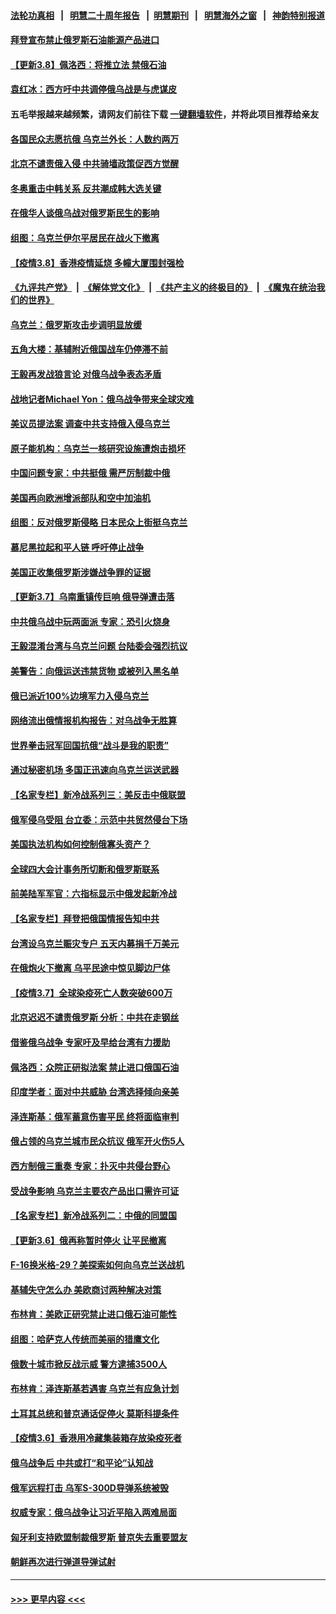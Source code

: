 #### [法轮功真相](https://github.com/gfw-breaker/truth/blob/master/README.md?t=0) &nbsp;&nbsp;|&nbsp;&nbsp; [明慧二十周年报告](https://github.com/gfw-breaker/mh-reports/blob/master/README.md?t=0) &nbsp;&nbsp;|&nbsp;&nbsp;[明慧期刊](https://github.com/gfw-breaker/mh-qikan) &nbsp;&nbsp;|&nbsp;&nbsp; [明慧海外之窗](https://github.com/gfw-breaker/mh-news/blob/master/README.md?t=0) &nbsp;&nbsp;|&nbsp;&nbsp; [神韵特别报道](https://github.com/gfw-breaker/mh-news/blob/master/shenyun.md?t=0)
#### [拜登宣布禁止俄罗斯石油能源产品进口](../pages/nsc418/n13631195.md?t=03090250) 
#### [【更新3.8】佩洛西：将推立法 禁俄石油](../pages/nsc418/n13630643.md?t=03090250) 
#### [袁红冰：西方吁中共调停俄乌战是与虎谋皮](../pages/nsc418/n13630605.md?t=03090250) 
#### 五毛举报越来越频繁，请网友们前往下载 [一键翻墙软件](https://github.com/gfw-breaker/ssr-accounts)，并将此项目推荐给亲友
#### [各国民众志愿抗俄 乌克兰外长：人数约两万](../pages/nsc418/n13630594.md?t=03090250) 
#### [北京不谴责俄入侵 中共骑墙政策促西方觉醒](../pages/nsc418/n13630513.md?t=03090250) 
#### [冬奥重击中韩关系 反共潮成韩大选关键](../pages/nsc418/n13630921.md?t=03090250) 
#### [在俄华人谈俄乌战对俄罗斯民生的影响](../pages/nsc418/n13630493.md?t=03090250) 
#### [组图：乌克兰伊尔平居民在战火下撤离](../pages/nsc418/n13630446.md?t=03090250) 
#### [【疫情3.8】香港疫情延烧 多幢大厦围封强检](../pages/nsc418/n13630167.md?t=03090250) 
#### [《九评共产党》](https://github.com/begood0513/9ping.md/blob/master/README.md) &nbsp;|&nbsp; [《解体党文化》](../../../../jtdwh.md/blob/master/README.md)  &nbsp;|&nbsp; [《共产主义的终极目的》](../../../../gczydzjmd.md/blob/master/README.md) &nbsp;|&nbsp; [《魔鬼在统治我们的世界》](../../../../mgztzwmdsj.md/blob/master/README.md) 
#### [乌克兰：俄罗斯攻击步调明显放缓](../pages/nsc418/n13630283.md?t=03090250) 
#### [五角大楼：基辅附近俄国战车仍停滞不前](../pages/nsc418/n13630080.md?t=03090250) 
#### [王毅再发战狼言论 对俄乌战争表态矛盾](../pages/nsc418/n13629314.md?t=03090250) 
#### [战地记者Michael Yon：俄乌战争带来全球灾难](../pages/nsc418/n13629649.md?t=03090250) 
#### [美议员提法案 调查中共支持俄入侵乌克兰](../pages/nsc418/n13629892.md?t=03090250) 
#### [原子能机构：乌克兰一核研究设施遭炮击损坏](../pages/nsc418/n13629706.md?t=03090250) 
#### [中国问题专家：中共挺俄 需严厉制裁中俄](../pages/nsc418/n13629026.md?t=03090250) 
#### [美国再向欧洲增派部队和空中加油机](../pages/nsc418/n13629411.md?t=03090250) 
#### [组图：反对俄罗斯侵略 日本民众上街挺乌克兰](../pages/nsc418/n13628147.md?t=03090250) 
#### [慕尼黑拉起和平人链 呼吁停止战争](../pages/nsc418/n13629372.md?t=03090250) 
#### [美国正收集俄罗斯涉嫌战争罪的证据](../pages/nsc418/n13629441.md?t=03090250) 
#### [【更新3.7】乌南重镇传巨响 俄导弹遭击落](../pages/nsc418/n13628391.md?t=03090250) 
#### [中共俄乌战中玩两面派 专家：恐引火烧身](../pages/nsc418/n13628914.md?t=03090250) 
#### [王毅混淆台湾与乌克兰问题 台陆委会强烈抗议](../pages/nsc418/n13629207.md?t=03090250) 
#### [美警告：向俄运送违禁货物 或被列入黑名单](../pages/nsc418/n13629164.md?t=03090250) 
#### [俄已派近100%边境军力入侵乌克兰](../pages/nsc418/n13629185.md?t=03090250) 
#### [网络流出俄情报机构报告：对乌战争无胜算](../pages/nsc418/n13629038.md?t=03090250) 
#### [世界拳击冠军回国抗俄“战斗是我的职责”](../pages/nsc418/n13628889.md?t=03090250) 
#### [通过秘密机场 多国正迅速向乌克兰运送武器](../pages/nsc418/n13628774.md?t=03090250) 
#### [【名家专栏】新冷战系列三：美反击中俄联盟](../pages/nsc418/n13628606.md?t=03090250) 
#### [俄军侵乌受阻 台立委：示范中共贸然侵台下场](../pages/nsc418/n13628465.md?t=03090250) 
#### [美国执法机构如何控制俄寡头资产？](../pages/nsc418/n13629045.md?t=03090250) 
#### [全球四大会计事务所切断和俄罗斯联系](../pages/nsc418/n13628963.md?t=03090250) 
#### [前美陆军军官：六指标显示中俄发起新冷战](../pages/nsc418/n13629024.md?t=03090250) 
#### [【名家专栏】拜登把俄国情报告知中共](../pages/nsc418/n13628615.md?t=03090250) 
#### [台湾设乌克兰赈灾专户 五天内募捐千万美元](../pages/nsc418/n13627982.md?t=03090250) 
#### [在俄炮火下撤离 乌平民途中惊见脚边尸体](../pages/nsc418/n13628556.md?t=03090250) 
#### [【疫情3.7】全球染疫死亡人数突破600万](../pages/nsc418/n13628385.md?t=03090250) 
#### [北京迟迟不谴责俄罗斯 分析：中共在走钢丝](../pages/nsc418/n13627188.md?t=03090250) 
#### [借鉴俄乌战争 专家吁及早给台湾有力援助](../pages/nsc418/n13627986.md?t=03090250) 
#### [佩洛西：众院正研拟法案 禁止进口俄国石油](../pages/nsc418/n13627489.md?t=03090250) 
#### [印度学者：面对中共威胁 台湾选择倾向亲美](../pages/nsc418/n13627197.md?t=03090250) 
#### [泽连斯基：俄军蓄意伤害平民 终将面临审判](../pages/nsc418/n13627097.md?t=03090250) 
#### [俄占领的乌克兰城市民众抗议 俄军开火伤5人](../pages/nsc418/n13626821.md?t=03090250) 
#### [西方制俄三重奏 专家：扑灭中共侵台野心](../pages/nsc418/n13625464.md?t=03090250) 
#### [受战争影响 乌克兰主要农产品出口需许可证](../pages/nsc418/n13626513.md?t=03090250) 
#### [【名家专栏】新冷战系列二：中俄的同盟国](../pages/nsc418/n13626069.md?t=03090250) 
#### [【更新3.6】俄再称暂时停火 让平民撤离](../pages/nsc418/n13624809.md?t=03090250) 
#### [F-16换米格-29？美探索如何向乌克兰送战机](../pages/nsc418/n13626518.md?t=03090250) 
#### [基辅失守怎么办 美欧商讨两种解决对策](../pages/nsc418/n13626389.md?t=03090250) 
#### [布林肯：美欧正研究禁止进口俄石油可能性](../pages/nsc418/n13626232.md?t=03090250) 
#### [组图：哈萨克人传统而美丽的猎鹰文化](../pages/nsc418/n13625826.md?t=03090250) 
#### [俄数十城市掀反战示威 警方逮捕3500人](../pages/nsc418/n13626266.md?t=03090250) 
#### [布林肯：泽连斯基若遇害 乌克兰有应急计划](../pages/nsc418/n13626343.md?t=03090250) 
#### [土耳其总统和普京通话促停火 莫斯科提条件](../pages/nsc418/n13625993.md?t=03090250) 
#### [【疫情3.6】香港用冷藏集装箱存放染疫死者](../pages/nsc418/n13625689.md?t=03090250) 
#### [俄乌战争后 中共或打“和平论”认知战](../pages/nsc418/n13626056.md?t=03090250) 
#### [俄军远程打击 乌军S-300D导弹系统被毁](../pages/nsc418/n13625834.md?t=03090250) 
#### [权威专家：俄乌战争让习近平陷入两难局面](../pages/nsc418/n13624631.md?t=03090250) 
#### [匈牙利支持欧盟制裁俄罗斯 普京失去重要盟友](../pages/nsc418/n13625393.md?t=03090250) 
#### [朝鲜再次进行弹道导弹试射](../pages/nsc418/n13625024.md?t=03090250) 

----
#### [ >>> 更早内容 <<< ](../indexes/nsc418-earlier.md)
